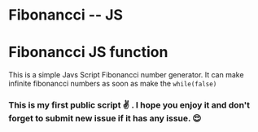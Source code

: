 # Fibonancci -- JS
 <h1>Fibonancci JS function</h1>
 <p>This is a simple Javs Script Fibonancci number generator.
 It can make infinite fibonancci numbers as soon as make the <code>while(false)</code>
 
 
 
 
 <h3>This is my first public script &#9996; . I hope you enjoy it and don't forget to submit new issue if it has any issue. &#128525;</h3> 
</p>
